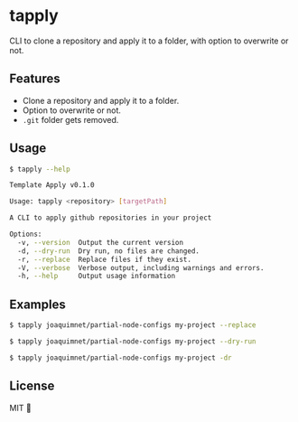 # tapply

CLI to clone a repository and apply it to a folder, with option to overwrite or not.

## Features

- Clone a repository and apply it to a folder.
- Option to overwrite or not.
- `.git` folder gets removed.

## Usage

```bash
$ tapply --help

Template Apply v0.1.0

Usage: tapply <repository> [targetPath]

A CLI to apply github repositories in your project

Options:
  -v, --version  Output the current version
  -d, --dry-run  Dry run, no files are changed.
  -r, --replace  Replace files if they exist.
  -V, --verbose  Verbose output, including warnings and errors.
  -h, --help     Output usage information
```

## Examples

```bash
$ tapply joaquimnet/partial-node-configs my-project --replace

$ tapply joaquimnet/partial-node-configs my-project --dry-run

$ tapply joaquimnet/partial-node-configs my-project -dr
```

## License

MIT 🙂
